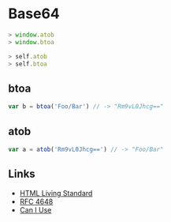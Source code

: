 # Base64

```javascript
> window.atob
> window.btoa
```

```javascript
> self.atob
> self.btoa
```

## btoa

```javascript
var b = btoa('Foo/Bar') // -> "Rm9vL0Jhcg=="
```

## atob

```javascript
var a = atob('Rm9vL0Jhcg==') // -> "Foo/Bar"
```

## Links

- [HTML Living Standard](https://html.spec.whatwg.org/multipage/webappapis.html#atob)
- [RFC 4648](https://tools.ietf.org/html/rfc4648)
- [Can I Use](http://caniuse.com/#feat=atob-btoa)
